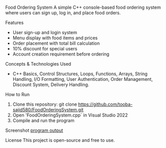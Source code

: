 Food Ordering System
A simple C++ console-based food ordering system where users can sign up, log in, and place food orders.

Features
 - User sign-up and login system
 - Menu display with food items and prices
 - Order placement with total bill calculation
 - 10% discount for special users
 - Account creation requirement before ordering

Concepts & Technologies Used
- C++ Basics, Control Structures, Loops, Functions, Arrays, String Handling, I/O Formatting, User Authentication, Order Management, Discount System, Delivery Handling.

How to Run
1. Clone this repository:
   git clone https://github.com/tooba-sajid580/FoodOrderingSystem.git
2. Open 'FoodOrderingSystem.cpp` in Visual Studio 2022
3. Compile and run the program

Screenshot
    [program output](Screenshot.png)
    
License
This project is open-source and free to use.
